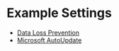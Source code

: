 # Example Settings

- [Data Loss Prevention](data_loss_prevention/README.md)
- [Microsoft AutoUpdate](microsoft_auto_update/README.md)